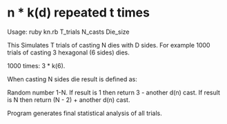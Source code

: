 # n * k(d) repeated t times

Usage:
  ruby kn.rb T_trials N_casts Die_size

This Simulates T trials of casting N dies with D sides.
For example 1000 trials of casting 3 hexagonal (6 sides) dies.

1000 times:
3 * k(6).

When casting N sides die result is defined as:

Random number 1-N.
If result is 1 then return 3 - another d(n) cast.
If result is N then return (N - 2) + another d(n) cast.

Program generates final statistical analysis of all trials.

